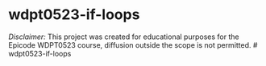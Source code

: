 ﻿# wdpt0523-if-loops

*Disclaimer:* This project was created for educational purposes for the Epicode WDPT0523 course, diffusion outside the scope is not permitted.
#   w d p t 0 5 2 3 - i f - l o o p s  
 